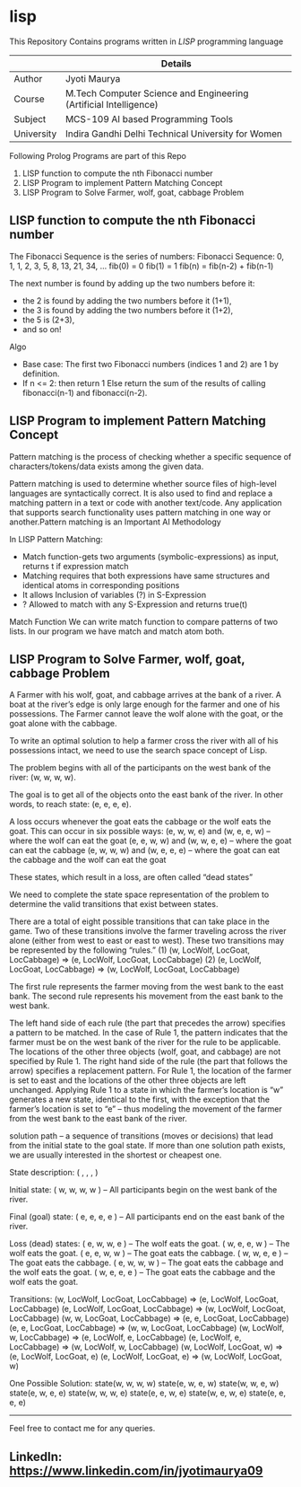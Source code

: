 # lisp
This Repository Contains programs written in *LISP* programming language


|  | Details |
| ----------- | ----------- |
| Author | Jyoti Maurya |
| Course | M.Tech Computer Science and Engineering (Artificial Intelligence) |
| Subject | MCS-109 AI based Programming Tools |
| University | Indira Gandhi Delhi Technical University for Women |

Following Prolog Programs are part of this Repo
1. LISP function to compute the nth Fibonacci number 
2. LISP Program to implement Pattern Matching Concept
3. LISP Program to Solve Farmer, wolf, goat, cabbage Problem

## LISP function to compute the nth Fibonacci number 
The Fibonacci Sequence is the series of numbers:
Fibonacci Sequence:    0, 1, 1, 2, 3, 5, 8, 13, 21, 34, ...
fib(0) = 0
fib(1) = 1
fib(n) = fib(n-2) + fib(n-1)

The next number is found by adding up the two numbers before it:
- the 2 is found by adding the two numbers before it (1+1),
- the 3 is found by adding the two numbers before it (1+2),
- the 5 is (2+3),
- and so on!

Algo
- Base case: The first two Fibonacci numbers (indices 1 and 2) are 1 by definition.
- If n <= 2: then return 1
Else return the sum of the results of calling fibonacci(n-1) and fibonacci(n-2).


## LISP Program to implement Pattern Matching Concept
Pattern matching is the process of checking whether a specific sequence of characters/tokens/data exists among the given data.

Pattern matching is used to determine whether source files of high-level languages are syntactically correct. It is also used to find and replace a matching pattern in a text or code with another text/code. Any application that supports search functionality uses pattern matching in one way or another.Pattern matching is an Important AI Methodology

In LISP Pattern Matching:
- Match function-gets two arguments (symbolic-expressions) as input, returns t if expression match
- Matching requires that both expressions have same structures and identical atoms in corresponding positions
- It allows Inclusion of variables (?) in S-Expression
- ? Allowed to match with any S-Expression and returns true(t)

Match Function
 We can write match function to compare patterns of two lists. In our program we have match and match atom both.




## LISP Program to Solve Farmer, wolf, goat, cabbage Problem

A Farmer with his wolf, goat, and cabbage arrives at the bank of a river. A boat at the river’s edge is only large enough for the farmer and one of his possessions. 
The Farmer cannot leave the wolf alone with the goat, or the goat alone with the cabbage. 

To write an optimal solution to help a farmer cross the river with all of his possessions intact, we need to use the search space concept of Lisp.

The problem begins with all of the participants on the west bank of the river:
(w, w, w, w).

The goal is to get all of the objects onto the east bank of the river. In other words, to reach state:
(e, e, e, e).

A loss occurs whenever the goat eats the cabbage or the wolf eats the goat. This can occur in six possible ways:
(e, w, w, e) and (w, e, e, w) – where the wolf can eat the goat
(e, e, w, w) and (w, w, e, e) – where the goat can eat the cabbage
(e, w, w, w) and (w, e, e, e) – where the goat can eat the cabbage
and the wolf can eat the goat

These states, which result in a loss, are often called “dead states”

We need to complete the state space representation of the problem to determine the valid transitions that exist between states.

There are a total of eight possible transitions that can take place in the game. Two of these transitions involve the farmer traveling across the river alone (either from west to east or east to west). These two transitions may be represented by the following “rules.”
(1) (w, LocWolf, LocGoat, LocCabbage) ⇒ (e, LocWolf, LocGoat, LocCabbage)
(2) (e, LocWolf, LocGoat, LocCabbage) ⇒ (w, LocWolf, LocGoat, LocCabbage)

The first rule represents the farmer moving from the west bank to the east bank. The second rule represents his movement from the east bank to the west bank.

The left hand side of each rule (the part that precedes the arrow) specifies a pattern to be matched. In the case of Rule 1, the pattern indicates that the farmer must be on the west bank of the river for the rule to be applicable. The locations of the other three objects (wolf, goat, and cabbage) are not specified by Rule 1. The right hand side of the rule (the part that follows the arrow) specifies a replacement pattern. For Rule 1, the location of the farmer is set to east and the locations of the other three objects are left unchanged. Applying Rule 1 to a state in which the farmer’s location is “w” generates a new state, identical to the first, with the exception that the farmer’s location is set to “e” – thus modeling the movement of the farmer from the west bank to the east bank of the river.

solution path – a sequence of transitions (moves or decisions) that lead from the initial state to the goal state. If more than one solution path exists, we are usually interested in the shortest or cheapest one.

State description:
( <side for farmer>, <side for wolf>, <side for goat>, <side for cabbage> )

Initial state:
( w, w, w, w ) – All participants begin on the west bank of the river.

Final (goal) state:
( e, e, e, e ) – All participants end on the east bank of the river.

Loss (dead) states:
( e, w, w, e ) – The wolf eats the goat.
( w, e, e, w ) – The wolf eats the goat.
( e, e, w, w ) – The goat eats the cabbage.
( w, w, e, e ) – The goat eats the cabbage.
( e, w, w, w ) – The goat eats the cabbage and the wolf eats the goat.
( w, e, e, e ) – The goat eats the cabbage and the wolf eats the goat.

Transitions:
(w, LocWolf, LocGoat, LocCabbage) ⇒ (e, LocWolf, LocGoat, LocCabbage)
(e, LocWolf, LocGoat, LocCabbage) ⇒ (w, LocWolf, LocGoat, LocCabbage)
(w, w, LocGoat, LocCabbage) ⇒ (e, e, LocGoat, LocCabbage)
(e, e, LocGoat, LocCabbage) ⇒ (w, w, LocGoat, LocCabbage)
(w, LocWolf, w, LocCabbage) ⇒ (e, LocWolf, e, LocCabbage)
(e, LocWolf, e, LocCabbage) ⇒ (w, LocWolf, w, LocCabbage)
(w, LocWolf, LocGoat, w) ⇒ (e, LocWolf, LocGoat, e)
(e, LocWolf, LocGoat, e) ⇒ (w, LocWolf, LocGoat, w)

One Possible Solution:
state(w, w, w, w)
state(e, w, e, w)
state(w, w, e, w)
state(e, w, e, e)
state(w, w, w, e)
state(e, e, w, e)
state(w, e, w, e)
state(e, e, e, e)

---
Feel free to contact me for any queries.

LinkedIn: https://www.linkedin.com/in/jyotimaurya09 
---